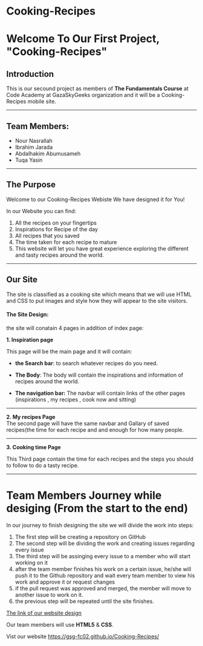 # Cooking-Recipes
# Welcome To Our First Project, "Cooking-Recipes"
## Introduction
This is our secound project as members of **The Fundamentals Course** at Code Academy at GazaSkyGeeks organization and it will be a Cooking-Recipes mobile site.

---


## Team Members:
- Nour Nasrallah
- Ibrahim Jarada
- Abdalhakim Abumusameh
- Tuqa Yasin


---

## The Purpose
Welcome to our Cooking-Recipes Webiste
We have designed it for You!

In our Website you can find:
1. All the recipes on your fingertips
2. Inspirations for Recipe of the day
3. All recipes that you saved
4. The time taken for each recipe to mature 
5. This website will let you have great experience exploring the different and tasty recipes around the world.



---


##   Our Site

The site is classified as a cooking site which means that we will use HTML and CSS to put images and style how they will appear to the site visitors.

#### **The Site Design:**

the site will conatain 4 pages in addition of index page:

**1. Inspiration page**

  This page will be the main page and it will contain:
  * **the Search bar**:
   to search whatever recipes do you need.
  * **The Body**:
   The body will contain the inspirations and information of recipes around the world.
   
 * **The navigation bar:**
  The navbar will contain links of the other pages (inspirations , my recipes , cook now and sitting)
  

---



**2. My recipes Page**   
The second page will have the same navbar and Gallary of saved recipes(the time for each recipe and and enough for how many people.


---


**3. Cooking time Page**

This Third page contain the time for each recipes and the steps you should to follow to do a tasty recipe.


---


# Team Members Journey while desiging (From the start to the end)

In our journey to finish designing the site we will divide the work into steps:

1. The first step will be creating a repository on GitHub
2. The second step will be dividing the work and creating issues regarding every issue
3. The third step will be assinging every issue to a member who will start working on it 
4. after the team member finishes his work on a certain issue, he/she will push it to the Github repository and wait every team member to view his work and approve it or request changes
5. if the pull request was approved and merged, the member will move to another issue to work on it.
6. the previous step will be repeated until the site finishes.

 
[The link of our website design](https://www.figma.com/file/RXoG7k1HEe4yayZSr4ASxb/Cooking-Recipes?node-id=32%3A192)


Our team members will use **HTML5** & **CSS**.

Vist our website https://gsg-fc02.github.io/Cooking-Recipes/

